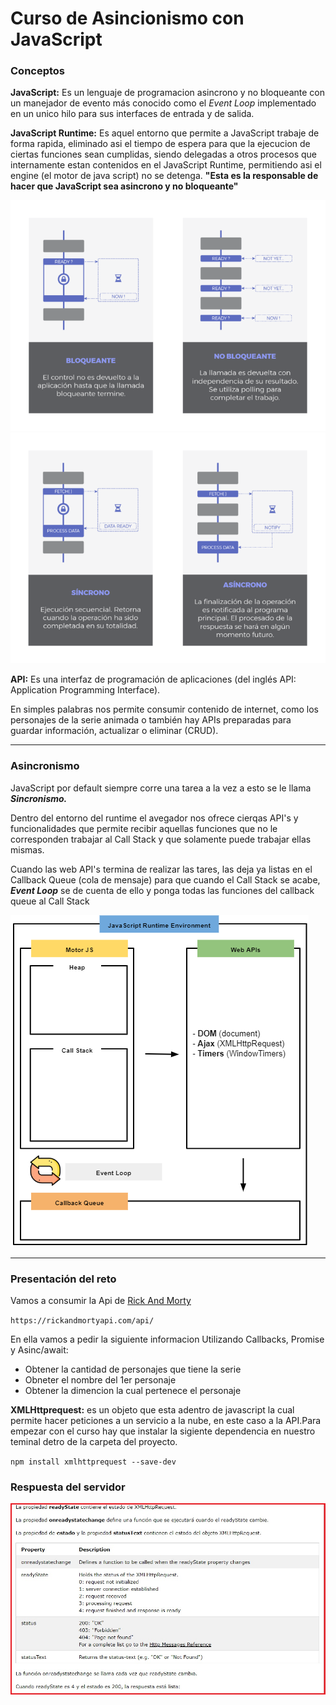 #  Curso de Asincionismo con JavaScript

### Conceptos

**JavaScript:** Es un lenguaje de programacion asincrono y no bloqueante con un manejador de evento más conocido como el *Event Loop* implementado en un unico hilo para sus interfaces de entrada y de salida.

**JavaScript Runtime:** Es aquel entorno que permite a JavaScript trabaje de forma rapida, eliminado asi el tiempo de espera para que la ejecucion de ciertas funciones sean cumplidas, siendo delegadas a otros procesos que internamente estan contenidos en el JavaScript Runtime, permitiendo asi el engine (el motor de java script) no se detenga. **"Esta es la responsable de hacer que JavaScript sea asincrono y no bloqueante"**

![Bloqueante.png](https://github.com/DiegoRojas93/Asincronismo/blob/Asincronismo/images/Bloqueante.png)
![Sincrono_Asincrono.png](https://github.com/DiegoRojas93/Asincronismo/blob/Asincronismo/images/Sincrono_Asincrono.png)

**API:** Es una interfaz de programación de aplicaciones (del inglés API: Application Programming Interface).

En simples palabras nos permite consumir contenido de internet, como los personajes de la serie animada o también hay APIs preparadas para guardar información, actualizar o eliminar (CRUD).

----

### Asincronismo

JavaScript por default siempre corre una tarea a la vez a esto se le llama ***Sincronismo.***

Dentro del entorno del runtime el avegador nos ofrece cierqas API's y funcionalidades que permite recibir aquellas funciones que no le corresponden  trabajar al Call Stack y que solamente puede trabajar ellas mismas.

Cuando las web API's termina de realizar las tares, las deja ya listas en el Callback Queue (cola de mensaje) para que cuando el Call Stack se acabe, ***Event Loop*** se de cuenta de ello y ponga todas las funciones del callback queue al Call Stack

![1.png](https://github.com/DiegoRojas93/Asincronismo/blob/Asincronismo/images/1.png)

----

### Presentación del reto

Vamos a consumir la Api de [Rick And Morty](https://rickandmortyapi.com/)

`https://rickandmortyapi.com/api/`

En ella vamos a pedir la siguiente informacion Utilizando Callbacks, Promise y Asinc/await:

- Obtener la cantidad de personajes que tiene la serie
- Obneter el nombre del 1er personaje
- Obtener la dimencion la cual pertenece el personaje

**XMLHttprequest:** es un objeto que esta adentro de javascript la cual permite hacer peticiones a un servicio a la nube, en este caso a la API.Para empezar con el curso hay que instalar la sigiente dependencia en nuestro teminal detro de la carpeta del proyecto.

`npm install xmlhttprequest --save-dev`

### Respuesta del servidor

[![](https://github.com/DiegoRojas93/Asincronismo/blob/Asincronismo/images/2.png)](https://www.w3schools.com/xml/ajax_xmlhttprequest_response.asp)
